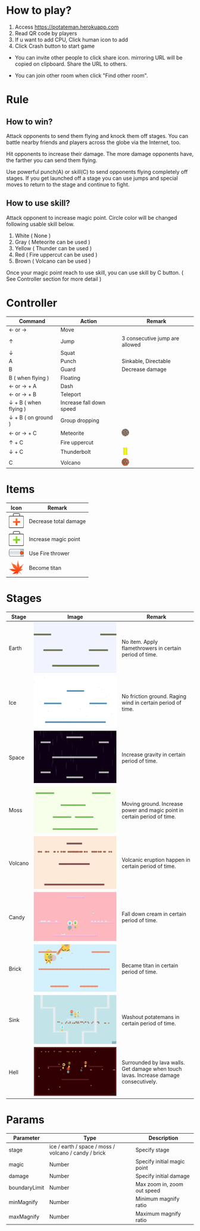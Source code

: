 # How to play?

1. Access https://potateman.herokuapp.com
2. Read QR code by players
3. If u want to add CPU, Click human icon to add
4. Click Crash button to start game

* You can invite other people to click share icon. mirroring URL will be copied on clipboard. Share the URL to others.

* You can join other room when click "Find other room".

# Rule
## How to win?
Attack opponents to send them flying and knock them off stages. You can battle nearby friends and players across the globe via the Internet, too.

Hit opponents to increase their damage. The more damage opponents have, the farther you can send them flying.

Use powerful punch(A) or skill(C) to send opponents flying completely off stages.
If you get launched off a stage you can use jumps and special moves to return to the stage and continue to fight.

## How to use skill?
Attack opponent to increase magic point. Circle color will be changed following usable skill below.
1. White ( None )
2. Gray ( Meteorite can be used )
3. Yellow ( Thunder can be used )
4. Red ( Fire uppercut can be used )
5. Brown ( Volcano can be used )

Once your magic point reach to use skill, you can use skill by C button. ( See Controller section for more detail )

# Controller

| Command | Action|Remark|
|---------|-------|------|
|← or → | Move ||
|↑| Jump |3 consecutive jump are allowed|
|↓| Squat ||
|A| Punch | Sinkable, Directable |
|B| Guard | Decrease damage |
|B ( when flying ) | Floating ||
|← or → + A | Dash ||
|← or → + B | Teleport ||
|↓ + B ( when flying ) | Increase fall down speed ||
|↓ + B ( on ground ) | Group dropping ||
|← or → + C| Meteorite |![Meteorite](https://raw.githubusercontent.com/sideroad/potateman/master/src/images/meteorite.png)|
|↑ + C| Fire uppercut ||
|↓ + C | Thunderbolt |![Thunderbolt](https://raw.githubusercontent.com/sideroad/potateman/master/src/images/thunder-attack-left-5.png)|
|C | Volcano |![Volcano](https://raw.githubusercontent.com/sideroad/potateman/master/src/images/volcano.png)|

# Items
|Icon|Remark|
|----|------|
|![RescueBox](https://raw.githubusercontent.com/sideroad/potateman/master/src/images/rescue-box.png)|Decrease total damage|
|![MagicBox](https://raw.githubusercontent.com/sideroad/potateman/master/src/images/magic-box.png)|Increase magic point|
|![Firethrower](https://raw.githubusercontent.com/sideroad/potateman/master/src/images/flamethrower-equip-right-1.png)|Use Fire thrower|
|![Giant](https://raw.githubusercontent.com/sideroad/potateman/master/src/images/giant-leaf.png)|Become titan|

# Stages
|Stage|Image|Remark|
|-----|-----|------|
|Earth|![](https://raw.githubusercontent.com/sideroad/potateman/master/src/images/stage-earth.png)|No item. Apply flamethrowers in certain period of time.|
|Ice|![](https://raw.githubusercontent.com/sideroad/potateman/master/src/images/stage-ice.png)|No friction ground. Raging wind in certain period of time.|
|Space|![](https://raw.githubusercontent.com/sideroad/potateman/master/src/images/stage-space.png)|Increase gravity in certain period of time.|
|Moss|![](https://raw.githubusercontent.com/sideroad/potateman/master/src/images/stage-moss.png)|Moving ground. Increase power and magic point in certain period of time.|
|Volcano|![](https://raw.githubusercontent.com/sideroad/potateman/master/src/images/stage-volcano.png)|Volcanic eruption happen in certain period of time. |
|Candy|![](https://raw.githubusercontent.com/sideroad/potateman/master/src/images/stage-candy.png)|Fall down cream in certain period of time.|
|Brick|![](https://raw.githubusercontent.com/sideroad/potateman/master/src/images/stage-brick.png)|Became titan in certain period of time.|
|Sink|![](https://raw.githubusercontent.com/sideroad/potateman/master/src/images/stage-sink.png)|Washout potatemans in certain period of time.|
|Hell|![](https://raw.githubusercontent.com/sideroad/potateman/master/src/images/stage-hell.png)|Surrounded by lava walls. Get damage when touch lavas. Increase damage consecutively. |

# Params

|Parameter|Type    |Description        |
|---------|--------|-------------------|
|stage    |ice / earth / space / moss / volcano / candy / brick  |Specify stage|
|magic    |Number  |Specify initial magic point|
|damage   |Number  |Specify initial damage     |
|boundaryLimit|Number|Max zoom in, zoom out speed|
|minMagnify|Number|Minimum magnify ratio|
|maxMagnify|Number|Maximum magnify ratio|
